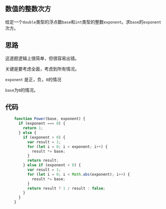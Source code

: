 ## 数值的整数次方

给定一个`double`类型的浮点数`base`和`int`类型的整数`exponent`。求`base`的`exponent`次方。


## 思路

这道题逻辑上很简单，但很容易出错。

关键是要考虑全面，考虑到所有情况。

`exponent` 是正，负，`0`的情况

`base`为`0`的情况。

## 代码

```js
    function Power(base, exponent) {
      if (exponent === 0) {
        return 1;
      } else {
        if (exponent > 0) {
          var result = 1;
          for (let i = 0; i < exponent; i++) {
            result *= base;
          }
          return result;
        } else if (exponent < 0) {
          var result = 1;
          for (let i = 0; i < Math.abs(exponent); i++) {
            result *= base;
          }
          return result ? 1 / result : false;
        }
      }
    }
```

